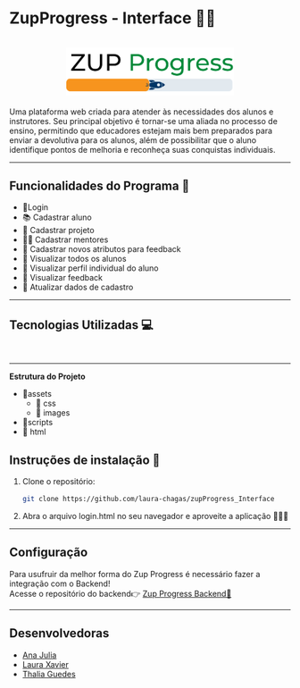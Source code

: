 # ZupProgress - Interface 🚀💄
<br>
<div style="text-align:center;">
  <img src="assets/images/logo-colorido.png" alt="Alt text" width="300">
</div>
<br>
Uma plataforma web criada para atender às necessidades dos alunos e instrutores. 
Seu principal objetivo é tornar-se uma aliada no processo de ensino, permitindo que educadores estejam mais bem preparados para enviar a devolutiva para os alunos, além de possibilitar que o aluno identifique pontos de melhoria e reconheça suas conquistas individuais.

<hr>

## Funcionalidades do Programa 🚀
- 🚪Login
- 📚 Cadastrar aluno
- 🚀 Cadastrar projeto
- 🧑‍🏫 Cadastrar mentores
- 📝 Cadastrar novos atributos para feedback
- 👥 Visualizar todos os alunos
- 👤 Visualizar perfil individual do aluno
- 📢 Visualizar feedback
- 🔄 Atualizar dados de cadastro

<hr>

## Tecnologias Utilizadas 💻

 <img src="https://img.shields.io/badge/HTML-239120?style=for-the-badge&logo=html5&logoColor=white" alt="">
 <img src="https://img.shields.io/badge/CSS-239120?&style=for-the-badge&logo=css3&logoColor=white" alt="">
  <img src="https://img.shields.io/badge/JavaScript-F7DF1E?style=for-the-badge&logo=javascript&logoColor=black" alt="">

<hr>

**Estrutura do Projeto**
- 📁assets
    - 📁 css
    - 📁 images
- 📁scripts
- 📄 html


## Instruções de instalação 🚀
1. Clone o repositório:
   ```bash
   git clone https://github.com/laura-chagas/zupProgress_Interface
   ```
2. Abra o arquivo login.html no seu navegador e aproveite a aplicação 💁🏾‍♀️
<hr>

## Configuração 
 Para usufruir da melhor forma do Zup Progress é necessário fazer a integração com o Backend!<br>
 Acesse o repositório do backend👉 [Zup Progress Backend🤩](https://github.com/laura-chagas/zupProgress/tree/master)

<hr>

## Desenvolvedoras
- [Ana Julia](https://github.com/AnaJuliaSilverio)
- [Laura Xavier](https://github.com/laura-chagas)
- [Thalia Guedes](https://github.com/Thalia-guedes)

